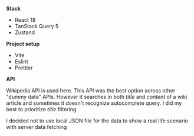 **Stack**

- React 18
- TanStack Query 5
- Zustand

**Project setup**
- Vite
- Eslint
- Prettier

**API**

Wikipedia API is used here. This API was the best option across other "dummy data" APIs. However it searches in both _title_ and _content_ of a wiki article and sometimes it doesn't recognize autocomplete query. I did my best to prioritize _title_ filtering

I decided not to use local JSON file for the data to show a real life scenario with server data fetching
